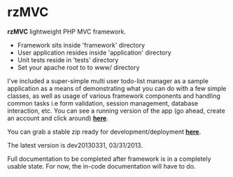 rzMVC
======

<b>rzMVC</b> lightweight PHP MVC framework.  
<ul>
<li>Framework sits inside 'framework' directory</li>
<li>User application resides inside 'application' directory</li>
<li>Unit tests reside in 'tests' directory</li>
<li>Set your apache root to to www/ directory</li>
</ul>


I've included a super-simple multi user todo-list manager as a sample application as a means of demonstrating
what you can do with a few simple classes, as well as usage of various framework components and handling common 
tasks i.e form validation, session management, database interaction, etc. You can see a running version of the 
app (go ahead, create an account and click around) <a href="http://mvctest.russellz.com"><b>here</b></a>.


You can grab a stable zip ready for development/deployment <a href="http://mvc.russellz.com/files/rzmvc_dev_20130331.zip"><b>here</b></a>.

The latest version is dev20130331, 03/31/2013.


Full documentation to be completed after framework is in a completely usable state.  For now, the in-code
documentation will have to do.
